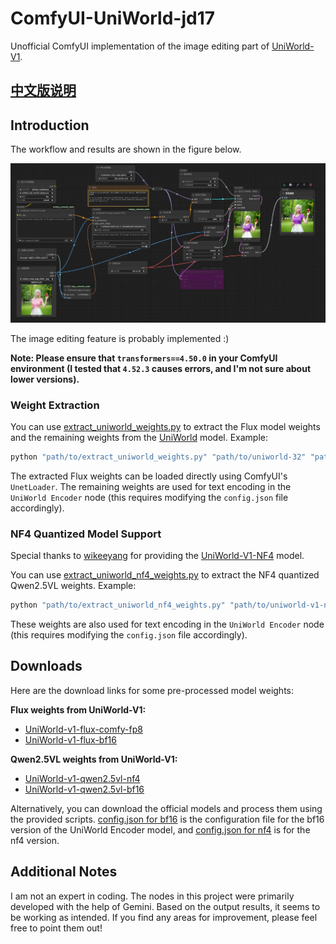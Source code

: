 # ComfyUI-UniWorld-jd17
Unofficial ComfyUI implementation of the image editing part of [UniWorld-V1](https://github.com/PKU-YuanGroup/UniWorld-V1).

## [中文版说明](README-zh.md)

## Introduction

The workflow and results are shown in the figure below.

![Example](assets/example.png)

The image editing feature is probably implemented :)

**Note: Please ensure that `transformers==4.50.0` in your ComfyUI environment (I tested that `4.52.3` causes errors, and I'm not sure about lower versions).**

### Weight Extraction
You can use [extract_uniworld_weights.py](assets/extract_uniworld_weights.py) to extract the Flux model weights and the remaining weights from the [UniWorld](https://huggingface.co/LanguageBind/UniWorld-V1) model. Example:

```python
python "path/to/extract_uniworld_weights.py" "path/to/uniworld-32" "path/to/uniworld-16-extracted"
```

The extracted Flux weights can be loaded directly using ComfyUI's `UnetLoader`. The remaining weights are used for text encoding in the `UniWorld Encoder` node (this requires modifying the `config.json` file accordingly).

### NF4 Quantized Model Support
Special thanks to [wikeeyang](https://huggingface.co/wikeeyang) for providing the [UniWorld-V1-NF4](https://huggingface.co/wikeeyang/UniWorld-V1-NF4) model.

You can use [extract_uniworld_nf4_weights.py](assets/extract_uniworld_nf4_weights.py) to extract the NF4 quantized Qwen2.5VL weights. Example:

```python
python "path/to/extract_uniworld_nf4_weights.py" "path/to/uniworld-v1-nf4" "path/to/uniworld-v1-nf4-extracted"
```

These weights are also used for text encoding in the `UniWorld Encoder` node (this requires modifying the `config.json` file accordingly).

## Downloads
Here are the download links for some pre-processed model weights:

**Flux weights from UniWorld-V1:**

*   [UniWorld-v1-flux-comfy-fp8](https://www.modelscope.cn/models/ahaha2024/UniWorld-v1-flux-comfy-fp8/)
*   [UniWorld-v1-flux-bf16](https://www.modelscope.cn/models/ahaha2024/UniWorld-v1-flux-bf16)

**Qwen2.5VL weights from UniWorld-V1:**

*   [UniWorld-v1-qwen2.5vl-nf4](https://www.modelscope.cn/models/ahaha2024/UniWorld-v1-qwen2.5vl-nf4/)
*   [UniWorld-v1-qwen2.5vl-bf16](https://www.modelscope.cn/models/ahaha2024/UniWorld-v1-qwen2.5vl-bf16)

Alternatively, you can download the official models and process them using the provided scripts. [config.json for bf16](assets/bf16/config.json) is the configuration file for the bf16 version of the UniWorld Encoder model, and [config.json for nf4](assets/nf4/config.json) is for the nf4 version.

## Additional Notes

I am not an expert in coding. The nodes in this project were primarily developed with the help of Gemini. Based on the output results, it seems to be working as intended. If you find any areas for improvement, please feel free to point them out!
